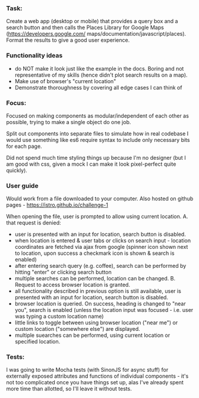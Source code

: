 ### Task:

Create a web app (desktop or mobile) that provides a query box and a search button
and then calls the Places Library for Google Maps (https://developers.google.com/
maps/documentation/javascript/places). Format the results to give a good user
experience.

### Functionality ideas

- do NOT make it look just like the example in the docs. Boring and not
  representative of my skills (hence didn't plot search results on a map).
- Make use of browser's "current location"
- Demonstrate thoroughness by covering all edge cases I can think of

### Focus:

Focused on making components as modular/independent of each other as possible,
trying to make a single object do one job.

Split out components into separate files to simulate how in real codebase I would
use something like es6 require syntax to include only necessary bits for each page.

Did not spend much time styling things up because I'm no designer (but I am good
with css, given a mock I can make it look pixel-perfect quite quickly).

### User guide

Would work from a file downloaded to your computer.
Also hosted on github pages - https://istro.github.io/challenge-1

When opening the file, user is prompted to allow using current location.
A. that request is denied:
  - user is presented with an input for location, search button is disabled.
  - when location is entered & user tabs or clicks on search input - location coordinates are fetched via ajax from google (spinner icon shown next to location, upon success a checkmark icon is shown & search is enabled)
  - after entering search query (e.g. coffee), search can be performed by hitting "enter" or clicking search button
  - multiple searches can be performed, location can be changed.
B. Request to access browser location is granted.
  - all functionality described in previous option is still available, user is presented with an input for location, search button is disabled.
  - browser location is queried. On success, heading is changed to "near you", search is enabled (unless the location input was focused - i.e. user was typing a custom location name)
  - little links to toggle between using browser location ("near me") or custom location ("somewhere else") are displayed.
  - multiple suearches can be performed, using current location or specified location.

### Tests:

I was going to write Mocha tests (with SinonJS for async stuff) for externally
exposed attributes and functions of individual components - it's not too
complicated once you have things set up, alas I've already spent more time than
allotted, so I'll leave it without tests.

